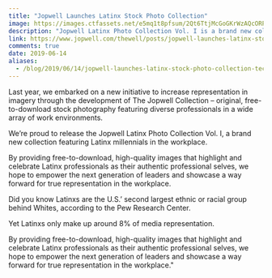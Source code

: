 ```yaml
---
title: "Jopwell Launches Latinx Stock Photo Collection"
image: https://images.ctfassets.net/e5mq1t8pfsum/2Qt6TtjMcGoGKrWzAQcORP/0018e28e284417f808e6801d428f73ff/Jopwell_Latinx_Shoot_April_2019_Yarminiah_Rosa1.jpg?w=720&fm=jpg&fl=progressive
description: "Jopwell Latinx Photo Collection Vol. I is a brand new collection featuring Latinx millennials in the workplace. (Techqueria Cofounder Featured)"
link: https://www.jopwell.com/thewell/posts/jopwell-launches-latinx-stock-photo-collection
comments: true
date: 2019-06-14
aliases:
  - /blog/2019/06/14/jopwell-launches-latinx-stock-photo-collection-techqueria-cofounder-featured/
---
```


Last year, we embarked on a new initiative to increase representation in imagery through the development of The Jopwell Collection – original, free-to-download stock photography featuring diverse professionals in a wide array of work environments.

We’re proud to release the Jopwell Latinx Photo Collection Vol. I, a brand new collection featuring Latinx millennials in the workplace.

By providing free-to-download, high-quality images that highlight and celebrate Latinx professionals as their authentic professional selves, we hope to empower the next generation of leaders and showcase a way forward for true representation in the workplace.

Did you know Latinxs are the U.S.’ second largest ethnic or racial group behind Whites, according to the Pew Research Center.

Yet Latinxs only make up around 8% of media representation.

By providing free-to-download, high-quality images that highlight and celebrate Latinx professionals as their authentic professional selves, we hope to empower the next generation of leaders and showcase a way forward for true representation in the workplace."
